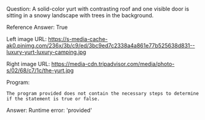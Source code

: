 Question: A solid-color yurt with contrasting roof and one visible door is sitting in a snowy landscape with trees in the background.

Reference Answer: True

Left image URL: https://s-media-cache-ak0.pinimg.com/236x/3b/c9/ed/3bc9ed7c2338a4a861e77b525638d831--luxury-yurt-luxury-camping.jpg

Right image URL: https://media-cdn.tripadvisor.com/media/photo-s/02/68/c7/1c/the-yurt.jpg

Program:

```
The program provided does not contain the necessary steps to determine if the statement is true or false.
```
Answer: Runtime error: 'provided'

